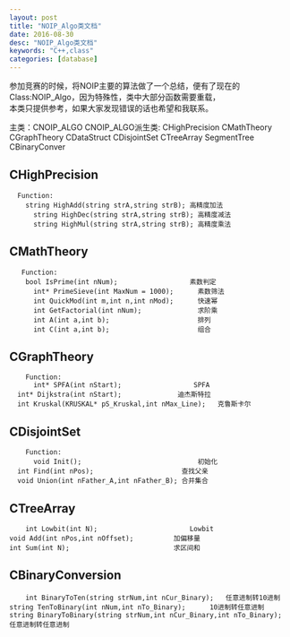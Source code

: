 ```yaml
---
layout: post
title: "NOIP_Algo类文档"
date: 2016-08-30
desc: "NOIP_Algo类文档"
keywords: "C++,class"
categories: [database]
---
```


参加竞赛的时候，将NOIP主要的算法做了一个总结，便有了现在的Class:NOIP_Algo，因为特殊性，类中大部分函数需要重载，  
本类只提供参考，如果大家发现错误的话也希望和我联系。

主类：CNOIP_ALGO
    CNOIP_ALGO派生类:
    CHighPrecision
    CMathTheory
    CGraphTheory
    CDataStruct
      CDisjointSet
      CTreeArray
      SegmentTree
    CBinaryConver
    
    
 ## CHighPrecision
      Function:
        string HighAdd(string strA,string strB); 高精度加法
	      string HighDec(string strA,string strB); 高精度减法
	      string HighMul(string strA,string strB); 高精度乘法
	      
  ## CMathTheory
       Function:
        bool IsPrime(int nNum);                  素数判定
	      int* PrimeSieve(int MaxNum = 1000);      素数筛法
	      int QuickMod(int m,int n,int nMod);      快速幂
	      int GetFactorial(int nNum);              求阶乘
	      int A(int a,int b);                      排列
	      int C(int a,int b);                      组合
          
   ## CGraphTheory
        Function:
          int* SPFA(int nStart);                  SPFA
	  int* Dijkstra(int nStart);              迪杰斯特拉
	  int Kruskal(KRUSKAL* pS_Kruskal,int nMax_Line);   克鲁斯卡尔
          
   ## CDisjointSet
        Function:
          void Init();                             初始化
	  int Find(int nPos);                      查找父亲
	  void Union(int nFather_A,int nFather_B); 合并集合
          
   ## CTreeArray
        int Lowbit(int N);                       Lowbit
	void Add(int nPos,int nOffset);          加偏移量
	int Sum(int N);                          求区间和
          
   ## CBinaryConversion
        int BinaryToTen(string strNum,int nCur_Binary);   任意进制转10进制
	string TenToBinary(int nNum,int nTo_Binary);      10进制转任意进制
	string BinaryToBinary(string strNum,int nCur_Binary,int nTo_Binary); 任意进制转任意进制
